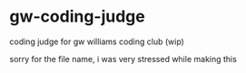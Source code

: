 # gw-coding-judge
coding judge for gw williams coding club (wip)

sorry for the file name, i was very stressed while making this

